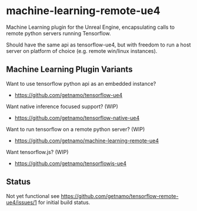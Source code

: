 # machine-learning-remote-ue4
Machine Learning plugin for the Unreal Engine, encapsulating calls to remote python servers running Tensorflow.

Should have the same api as tensorflow-ue4, but with freedom to run a host server on platform of choice (e.g. remote win/linux instances).

## Machine Learning Plugin Variants

Want to use tensorflow python api as an embedded instance? 

- https://github.com/getnamo/tensorflow-ue4

Want native inference focused support? (WIP)

- https://github.com/getnamo/tensorflow-native-ue4

Want to run tensorflow on a remote python server? (WIP)

- https://github.com/getnamo/machine-learning-remote-ue4

Want tensorflow.js? (WIP)

- https://github.com/getnamo/tensorflowjs-ue4

## Status
Not yet functional see https://github.com/getnamo/tensorflow-remote-ue4/issues/1 for initial build status.
